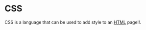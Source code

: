 # CSS







CSS is a language that can be used to add style to an [HTML](/wiki/HTML) page!!.




